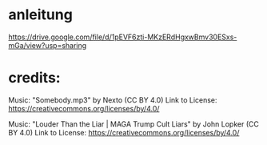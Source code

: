  # anleitung 

 https://drive.google.com/file/d/1pEVF6zti-MKzERdHgxwBmv30ESxs-mGa/view?usp=sharing 
 


















# credits:
Music: "Somebody.mp3" by Nexto (CC BY 4.0) 
Link to License: https://creativecommons.org/licenses/by/4.0/

Music: "Louder Than the Liar | MAGA Trump Cult Liars" by John Lopker (CC BY 4.0)
Link to License: https://creativecommons.org/licenses/by/4.0/
